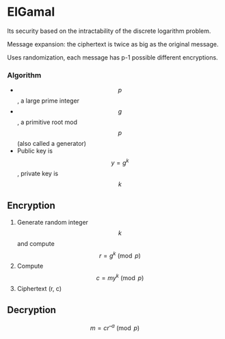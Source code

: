 # ElGamal

Its security based on the intractability of the discrete logarithm problem.

Message expansion: the ciphertext is twice as big as the original message.

Uses randomization, each message has p-1 possible different encryptions.

### Algorithm

* $$p$$, a large prime integer
* $$g$$, a primitive root mod $$p$$\(also called a generator\)
* Public key is $$y=g^k$$, private key is $$k$$

## Encryption

1. Generate random integer $$k$$ and compute $$r = g^k \pmod p$$
2. Compute $$c = m y^k \pmod p$$
3. Ciphertext \(r, c\)

## Decryption

$$m = c r^{ –a} \pmod p$$

